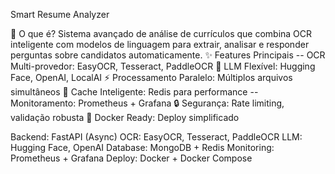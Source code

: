 Smart Resume Analyzer

🎯 O que é?
Sistema avançado de análise de currículos que combina OCR inteligente com modelos de linguagem para extrair, analisar e responder perguntas sobre candidatos automaticamente.
✨ Features Principais
-- OCR Multi-provedor: EasyOCR, Tesseract, PaddleOCR
🤖 LLM Flexível: Hugging Face, OpenAI, LocalAI
⚡ Processamento Paralelo: Múltiplos arquivos simultâneos
💾 Cache Inteligente: Redis para performance
-- Monitoramento: Prometheus + Grafana
🔒 Segurança: Rate limiting, validação robusta
🐳 Docker Ready: Deploy simplificado

Backend: FastAPI (Async)
OCR: EasyOCR, Tesseract, PaddleOCR
LLM: Hugging Face, OpenAI
Database: MongoDB + Redis
Monitoring: Prometheus + Grafana
Deploy: Docker + Docker Compose